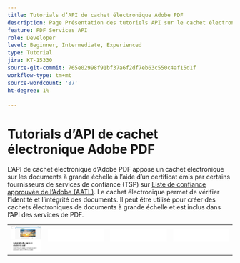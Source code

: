 ```yaml
---
title: Tutorials d’API de cachet électronique Adobe PDF
description: Page Présentation des tutoriels API sur le cachet électronique d’Adobe PDF
feature: PDF Services API
role: Developer
level: Beginner, Intermediate, Experienced
type: Tutorial
jira: KT-15330
source-git-commit: 765e02998f91bf37a6f2df7eb63c550c4af15d1f
workflow-type: tm+mt
source-wordcount: '87'
ht-degree: 1%

---
```


# Tutorials d’API de cachet électronique Adobe PDF

L’API de cachet électronique d’Adobe PDF appose un cachet électronique sur les documents à grande échelle à l’aide d’un certificat émis par certains fournisseurs de services de confiance (TSP) sur [Liste de confiance approuvée de l’Adobe (AATL)](https://helpx.adobe.com/acrobat/kb/approved-trust-list1.html). Le cachet électronique permet de vérifier l’identité et l’intégrité des documents. Il peut être utilisé pour créer des cachets électroniques de documents à grande échelle et est inclus dans l’API des services de PDF.

<table style="table-layout:fixed">
<tr>
 <td>
   <a href="automatically-apply-electronic-seal.md">
      <img alt="Application automatique d’un cachet électronique" src="assets/automatically-apply-seal.png" />
  </td>
  <td>
    <img alt="Espaceur" src="../assets/WhiteBanner_Placeholder.png" />
    <div>
    <br>
  </td>
  <td>
    <img alt="Espaceur" src="../assets/WhiteBanner_Placeholder.png" />
    <div>
    <br>
  </td>
  <td>
    <img alt="Espaceur" src="../assets/WhiteBanner_Placeholder.png" />
    <div>
    <br>
  </td>
</tr>
</table>
